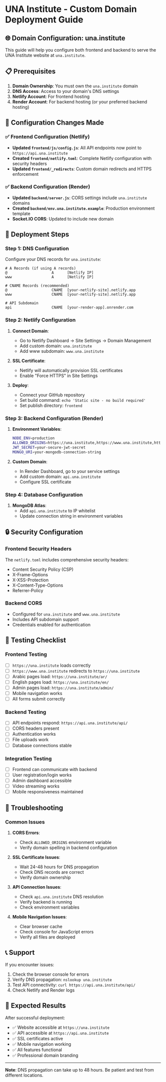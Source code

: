 # UNA Institute - Custom Domain Deployment Guide

## 🌐 Domain Configuration: una.institute

This guide will help you configure both frontend and backend to serve the UNA Institute website at `una.institute`.

## 📋 Prerequisites

1. **Domain Ownership**: You must own the `una.institute` domain
2. **DNS Access**: Access to your domain's DNS settings
3. **Netlify Account**: For frontend hosting
4. **Render Account**: For backend hosting (or your preferred backend hosting)

## 🔧 Configuration Changes Made

### ✅ Frontend Configuration (Netlify)
- **Updated `frontend/js/config.js`**: All API endpoints now point to `https://api.una.institute`
- **Created `frontend/netlify.toml`**: Complete Netlify configuration with security headers
- **Updated `frontend/_redirects`**: Custom domain redirects and HTTPS enforcement

### ✅ Backend Configuration (Render)
- **Updated `backend/server.js`**: CORS settings include `una.institute` domains
- **Created `backend/env.una.institute.example`**: Production environment template
- **Socket.IO CORS**: Updated to include new domain

## 🚀 Deployment Steps

### Step 1: DNS Configuration

Configure your DNS records for `una.institute`:

```
# A Records (if using A records)
@                    A      [Netlify IP]
www                  A      [Netlify IP]

# CNAME Records (recommended)
@                    CNAME  [your-netlify-site].netlify.app
www                  CNAME  [your-netlify-site].netlify.app

# API Subdomain
api                  CNAME  [your-render-app].onrender.com
```

### Step 2: Netlify Configuration

1. **Connect Domain**:
   - Go to Netlify Dashboard → Site Settings → Domain Management
   - Add custom domain: `una.institute`
   - Add www subdomain: `www.una.institute`

2. **SSL Certificate**:
   - Netlify will automatically provision SSL certificates
   - Enable "Force HTTPS" in Site Settings

3. **Deploy**:
   - Connect your GitHub repository
   - Set build command: `echo 'Static site - no build required'`
   - Set publish directory: `frontend`

### Step 3: Backend Configuration (Render)

1. **Environment Variables**:
   ```bash
   NODE_ENV=production
   ALLOWED_ORIGINS=https://una.institute,https://www.una.institute,https://api.una.institute
   JWT_SECRET=your-secure-jwt-secret
   MONGO_URI=your-mongodb-connection-string
   ```

2. **Custom Domain**:
   - In Render Dashboard, go to your service settings
   - Add custom domain: `api.una.institute`
   - Configure SSL certificate

### Step 4: Database Configuration

1. **MongoDB Atlas**:
   - Add `api.una.institute` to IP whitelist
   - Update connection string in environment variables

## 🔒 Security Configuration

### Frontend Security Headers
The `netlify.toml` includes comprehensive security headers:
- Content Security Policy (CSP)
- X-Frame-Options
- X-XSS-Protection
- X-Content-Type-Options
- Referrer-Policy

### Backend CORS
- Configured for `una.institute` and `www.una.institute`
- Includes API subdomain support
- Credentials enabled for authentication

## 🧪 Testing Checklist

### Frontend Testing
- [ ] `https://una.institute` loads correctly
- [ ] `https://www.una.institute` redirects to `https://una.institute`
- [ ] Arabic pages load: `https://una.institute/ar/`
- [ ] English pages load: `https://una.institute/en/`
- [ ] Admin pages load: `https://una.institute/admin/`
- [ ] Mobile navigation works
- [ ] All forms submit correctly

### Backend Testing
- [ ] API endpoints respond: `https://api.una.institute/api/`
- [ ] CORS headers present
- [ ] Authentication works
- [ ] File uploads work
- [ ] Database connections stable

### Integration Testing
- [ ] Frontend can communicate with backend
- [ ] User registration/login works
- [ ] Admin dashboard accessible
- [ ] Video streaming works
- [ ] Mobile responsiveness maintained

## 🚨 Troubleshooting

### Common Issues

1. **CORS Errors**:
   - Check `ALLOWED_ORIGINS` environment variable
   - Verify domain spelling in backend configuration

2. **SSL Certificate Issues**:
   - Wait 24-48 hours for DNS propagation
   - Check DNS records are correct
   - Verify domain ownership

3. **API Connection Issues**:
   - Check `api.una.institute` DNS resolution
   - Verify backend is running
   - Check environment variables

4. **Mobile Navigation Issues**:
   - Clear browser cache
   - Check console for JavaScript errors
   - Verify all files are deployed

## 📞 Support

If you encounter issues:
1. Check the browser console for errors
2. Verify DNS propagation: `nslookup una.institute`
3. Test API connectivity: `curl https://api.una.institute/api/`
4. Check Netlify and Render logs

## 🎯 Expected Results

After successful deployment:
- ✅ Website accessible at `https://una.institute`
- ✅ API accessible at `https://api.una.institute`
- ✅ SSL certificates active
- ✅ Mobile navigation working
- ✅ All features functional
- ✅ Professional domain branding

---

**Note**: DNS propagation can take up to 48 hours. Be patient and test from different locations.
